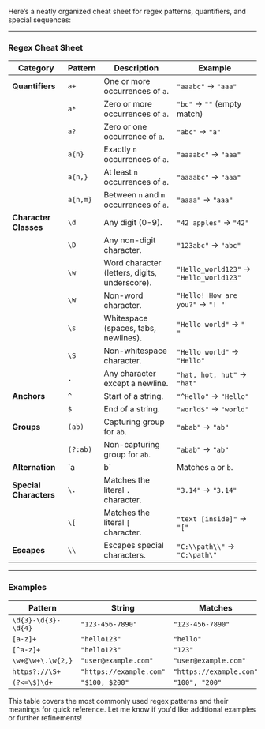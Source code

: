Here’s a neatly organized cheat sheet for regex patterns, quantifiers, and special sequences:

---

### **Regex Cheat Sheet**

| **Category**         | **Pattern**             | **Description**                                      | **Example**                                |
|-----------------------|-------------------------|------------------------------------------------------|--------------------------------------------|
| **Quantifiers**       | `a+`                   | One or more occurrences of `a`.                     | `"aaabc"` → `"aaa"`                        |
|                       | `a*`                   | Zero or more occurrences of `a`.                    | `"bc"` → `""` (empty match)                |
|                       | `a?`                   | Zero or one occurrence of `a`.                      | `"abc"` → `"a"`                            |
|                       | `a{n}`                 | Exactly `n` occurrences of `a`.                     | `"aaaabc"` → `"aaa"`                       |
|                       | `a{n,}`                | At least `n` occurrences of `a`.                    | `"aaaabc"` → `"aaa"`                       |
|                       | `a{n,m}`               | Between `n` and `m` occurrences of `a`.             | `"aaaa"` → `"aaa"`                         |
| **Character Classes** | `\d`                   | Any digit (0-9).                                    | `"42 apples"` → `"42"`                     |
|                       | `\D`                   | Any non-digit character.                            | `"123abc"` → `"abc"`                       |
|                       | `\w`                   | Word character (letters, digits, underscore).       | `"Hello_world123"` → `"Hello_world123"`    |
|                       | `\W`                   | Non-word character.                                 | `"Hello! How are you?"` → `"! "`           |
|                       | `\s`                   | Whitespace (spaces, tabs, newlines).                | `"Hello world"` → `" "`                    |
|                       | `\S`                   | Non-whitespace character.                           | `"Hello world"` → `"Hello"`                |
|                       | `.`                    | Any character except a newline.                    | `"hat, hot, hut"` → `"hat"`                |
| **Anchors**           | `^`                    | Start of a string.                                  | `"^Hello"` → `"Hello"`                     |
|                       | `$`                    | End of a string.                                    | `"world$"` → `"world"`                     |
| **Groups**            | `(ab)`                 | Capturing group for `ab`.                          | `"abab"` → `"ab"`                          |
|                       | `(?:ab)`               | Non-capturing group for `ab`.                      | `"abab"` → `"ab"`                          |
| **Alternation**       | `a|b`                  | Matches `a` or `b`.                                | `"cat or dog"` → `"cat", "dog"`            |
| **Special Characters**| `\.`                   | Matches the literal `.` character.                 | `"3.14"` → `"3.14"`                        |
|                       | `\[`                   | Matches the literal `[` character.                 | `"text [inside]"` → `"["`                  |
| **Escapes**           | `\\`                   | Escapes special characters.                        | `"C:\\path\\"` → `"C:\path\"`              |

---

### **Examples**

| **Pattern**            | **String**                  | **Matches**                            |
|-------------------------|-----------------------------|-----------------------------------------|
| `\d{3}-\d{3}-\d{4}`     | `"123-456-7890"`           | `"123-456-7890"`                       |
| `[a-z]+`                | `"hello123"`               | `"hello"`                              |
| `[^a-z]+`               | `"hello123"`               | `"123"`                                |
| `\w+@\w+\.\w{2,}`       | `"user@example.com"`       | `"user@example.com"`                   |
| `https?://\S+`          | `"https://example.com"`    | `"https://example.com"`                |
| `(?<=\$)\d+`            | `"$100, $200"`             | `"100", "200"`                         |

This table covers the most commonly used regex patterns and their meanings for quick reference. Let me know if you'd like additional examples or further refinements!